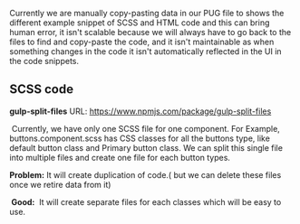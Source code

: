 Currently we are manually copy-pasting data in our PUG file to shows the different example snippet of SCSS and HTML code and this can bring human error, it isn't scalable because we will always have to go back to the files to find and copy-paste the code, and it isn't maintainable as when something changes in the code it isn't automatically reflected in the UI in the code snippets. 

## SCSS code
**gulp-split-files** URL: https://www.npmjs.com/package/gulp-split-files 

 Currently, we have only one SCSS file for one component. For Example, buttons.component.scss has CSS classes for all the buttons type, like default button class and Primary button class. We can split this single file into multiple files and create one file for each button types.    

**Problem:**
It will create duplication of code.( but we can delete these files once we retire data from it)

** Good:**
 It will create separate files for each classes which will be easy to use.